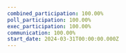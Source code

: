```yaml
---
combined_participation: 100.00%
poll_participation: 100.00%
exec_participation: 100.00%
communication: 100.00%
start_date: 2024-03-31T00:00:00.000Z
---
```


